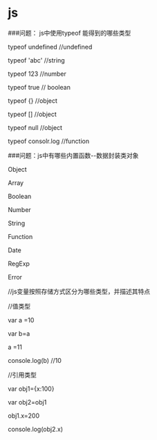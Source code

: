# js
###问题： js中使用typeof 能得到的哪些类型

typeof undefined //undefined

typeof 'abc'  //string

typeof 123 //number

typeof true // boolean

typeof {} //object 

typeof [] //object

typeof null //object

typeof consolr.log //function

###问题：js中有哪些内置函数--数据封装类对象

Object

Array

Boolean

Number

String

Function

Date

RegExp

Error

//js变量按照存储方式区分为哪些类型，并描述其特点

//值类型

var a =10

var b=a

a =11

console.log(b) //10

//引用类型

var obj1={x:100}

var obj2=obj1

obj1.x=200

console.log(obj2.x)
